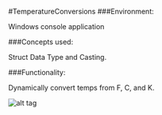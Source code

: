 #TemperatureConversions
###Environment:

Windows console application

###Concepts used:

Struct Data Type and Casting.

###Functionality:

Dynamically convert temps from F, C, and K. 


![alt tag](https://raw.github.com/andrewjhinger/TemperatureConversions/master/Capture.JPG)
